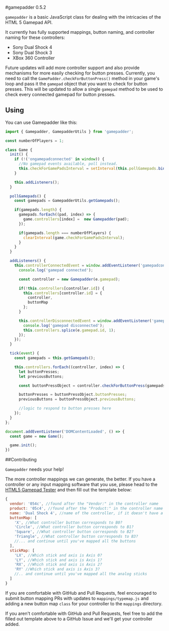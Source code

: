 #gamepadder 0.5.2

`gamepadder` is a basic JavaScript class for dealing with the intricacies of the HTML 5 Gamepad API.

It currently has fully supported mappings, button naming, and controller naming for these controllers:

* Sony Dual Shock 4
* Sony Dual Shock 3
* XBox 360 Controller

Future updates will add more controller support and also provide mechanisms for more easily checking for button presses. Currently, you need to call the `GamePadder.checkForButtonPress()` method in your game's loop and pass it the `gamepad` object that you want to check for button presses. This will be updated to allow a single `gamepad` method to be used to check every connected gamepad for button presses.

## Using

You can use Gamepadder like this:

```js
import { Gamepadder, GamepadderUtils } from 'gamepadder';

const numberOfPlayers = 1;

class Game {
  init() {
    if (!('ongamepadconnected' in window)) {
      //No gamepad events available, poll instead.
      this.checkForGamePadsInterval = setInterval(this.pollGamepads.bind(this), 500);
    }

    this.addListeners();
  }

  pollGamepads() {
    const gamepads = GamepadderUtils.getGamepads();

    if(gamepads.length) {
      gamepads.forEach((pad, index) => {
        game.controllers[index] =  new Gamepadder(pad);
      });

      if(gamepads.length === numberOfPlayers) {
        clearInterval(game.checkForGamePadsInterval);
      }
    }
  }

  addListeners() {
    this.controllerConnectedEvent = window.addEventListener('gamepadconnected', (e) => {
      console.log('gamepad connected');

      const controller = new Gamepadder(e.gamepad);

      if(!this.controllers[controller.id]) {
        this.controllers[controller.id] = {
          controller,
          buttonMap
        };
      }

      this.controllerDisconnectedEvent = window.addEventListener('gamepaddisconnected', (e) => {
        console.log('gamepad disconnected');
        this.controllers.splice(e.gamepad.id, 1);
      });
    });
  }

  tick(event) {
    const gamepads = this.getGamepads();

    this.controllers.forEach((controller, index) => {
      let buttonPresses;
      let previousButtons;

      const buttonPressObject = controller.checkForButtonPress(gamepads[index]);

      buttonPresses = buttonPressObject.buttonPresses;
      previousButtons = buttonPressObject.previousButtons;

      //logic to respond to button presses here
    });
  }
};

document.addEventListener('DOMContentLoaded', () => {
  const game = new Game();

  game.init();
})

```

##Contributing

`Gamepadder` needs your help!

The more controller mappings we can generate, the better. If you have a controller or any input mapping software that you use, please head to the [HTML5 Gamepad Tester](http://html5gamepad.com/) and then fill out the template below:

```js
{
  vendor: '054c', //found after the "Vendor:" in the controller name
  product: '05c4', //found after the "Product:" in the controller name
  name: 'Dual Shock 4', //name of the controller, if it doesn't have a specific name, use the manufacturer and abbreviated model number like Logitech F310
  buttonMap: [
    'X', //What controller button corresponds to B0?
    'Circle', //What controller button corresponds to B1?
    'Square', //What controller button corresponds to B2?
    'Triangle', //What controller button corresponds to B3?
    //... and continue until you've mapped all the buttons
  ],
  stickMap: [
    'LX', //Which stick and axis is Axis 0?
    'LY', //Which stick and axis is Axis 1?
    'RX', //Which stick and axis is Axis 2?
    'RY' //Which stick and axis is Axis 3?
    //.. and continue until you've mapped all the analog sticks
  ]
}
```
If you are comfortable with GitHub and Pull Requests, feel encouraged to submit button mapping PRs with updates to `mappings/typemap.js` and adding a new button map `class` for your controller to the `mappings` directory.

If you aren't comfortable with GitHub and Pull Requests, feel free to add the filled out template above to a GitHub Issue and we'll get your controller added.
